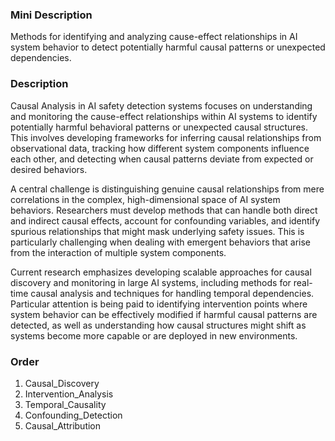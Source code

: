 ### Mini Description

Methods for identifying and analyzing cause-effect relationships in AI system behavior to detect potentially harmful causal patterns or unexpected dependencies.

### Description

Causal Analysis in AI safety detection systems focuses on understanding and monitoring the cause-effect relationships within AI systems to identify potentially harmful behavioral patterns or unexpected causal structures. This involves developing frameworks for inferring causal relationships from observational data, tracking how different system components influence each other, and detecting when causal patterns deviate from expected or desired behaviors.

A central challenge is distinguishing genuine causal relationships from mere correlations in the complex, high-dimensional space of AI system behaviors. Researchers must develop methods that can handle both direct and indirect causal effects, account for confounding variables, and identify spurious relationships that might mask underlying safety issues. This is particularly challenging when dealing with emergent behaviors that arise from the interaction of multiple system components.

Current research emphasizes developing scalable approaches for causal discovery and monitoring in large AI systems, including methods for real-time causal analysis and techniques for handling temporal dependencies. Particular attention is being paid to identifying intervention points where system behavior can be effectively modified if harmful causal patterns are detected, as well as understanding how causal structures might shift as systems become more capable or are deployed in new environments.

### Order

1. Causal_Discovery
2. Intervention_Analysis
3. Temporal_Causality
4. Confounding_Detection
5. Causal_Attribution
